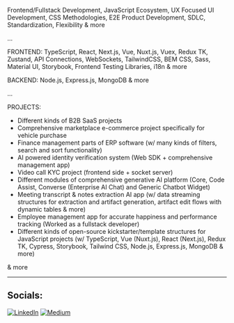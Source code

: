Frontend/Fullstack Development, JavaScript Ecosystem, UX Focused UI Development, CSS Methodologies, E2E Product Development, SDLC, Standardization, Flexibility & more

...

FRONTEND: TypeScript, React, Next.js, Vue, Nuxt.js, Vuex, Redux TK, Zustand, API Connections, WebSockets, TailwindCSS, BEM CSS, Sass, Material UI, Storybook, Frontend Testing Libraries, i18n & more

BACKEND: Node.js, Express.js, MongoDB & more

...

PROJECTS:

* Different kinds of B2B SaaS projects
* Comprehensive marketplace e-commerce project specifically for vehicle purchase
* Finance management parts of ERP software (w/ many kinds of filters, search and sort functionality)
* AI powered identity verification system (Web SDK + comprehensive management app)
* Video call KYC project (frontend side + socket server)
* Different modules of comprehensive generative AI platform (Core, Code Assist, Converse (Enterprise AI Chat) and Generic Chatbot Widget)
* Meeting transcript & notes extraction AI app (w/ data streaming structures for extraction and artifact generation, artifact edit flows with dynamic tables & more)
* Employee management app for accurate happiness and performance tracking (Worked as a fullstack developer)
* Different kinds of open-source kickstarter/template structures for JavaScript projects (w/ TypeScript, Vue (Nuxt.js), React (Next.js), Redux TK, Cypress, Storybook, Tailwind CSS, Node.js, Express.js, MongoDB & more)

& more

<hr>

## Socials:
[![LinkedIn](https://img.shields.io/badge/LinkedIn-%230077B5.svg?logo=linkedin&logoColor=white)](https://linkedin.com/in/serhat-polat-9655a61bb) [![Medium](https://img.shields.io/badge/Medium-12100E?logo=medium&logoColor=white)](https://medium.com/@serhatpolat)
